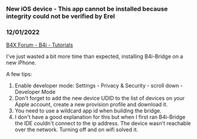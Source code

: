 ### New iOS device - This app cannot be installed because integrity could not be verified by Erel
### 12/01/2022
[B4X Forum - B4i - Tutorials](https://www.b4x.com/android/forum/threads/144525/)

I've just wasted a bit more time than expected, installing B4i-Bridge on a new iPhone.  
  
A few tips:  
1. Enable developer mode: Settings - Privacy & Security - scroll down - Developer Mode  
2. Don't forget to add the new device UDID to the list of devices on your Apple account, create a new provision profile and download it.  
3. You need to use a wildcard app id when building the bridge.  
4. I don't have a good explanation for this but when I first ran B4i-Bridge the IDE couldn't connect to the ip address. The device wasn't reachable over the network. Turning off and on wifi solved it.